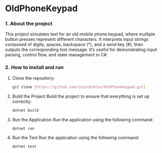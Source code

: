 # OldPhoneKeypad
### 1. About the project
This project simulates text for an old mobile phone keypad, where multiple button presses represent different characters. It interprets input strings composed of digits, spaces, backspace (*), and a send key (#), then outputs the corresponding text message. It’s useful for demonstrating input parsing, control flow, and state management in C#.

### 2. How to install and run
1. Clone the repository:
   ```bash
   git clone [https://github.com/zuzinkohtun/OldPhoneKeypad.git]
2. Build the Project
Build the project to ensure that everything is set up correctly:

   ```bash
   dotnet build
   ```
3. Run the Application
Run the application using the following command:
   ```bash
   dotnet run
   ```
4. Run the Test
Run the application using the following command:
   ```bash
   dotnet test
   ```
